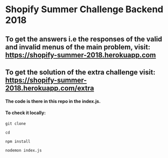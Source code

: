 # Shopify Summer Challenge Backend 2018

## To get the answers i.e the responses of the valid and invalid menus of the main problem, visit: https://shopify-summer-2018.herokuapp.com

## To get the solution of the extra challenge visit: https://shopify-summer-2018.herokuapp.com/extra

#### The code is there in this repo in the index.js.

#### To check it locally:

```git clone ```

```cd ```

```npm install```

```nodemon index.js```
